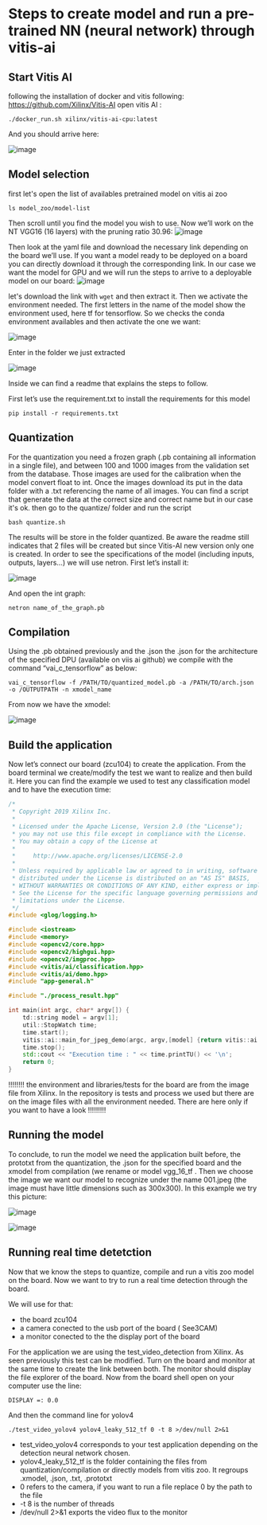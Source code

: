 # Steps to create model and run a pre-trained NN (neural network) through vitis-ai

## Start Vitis AI 

following the installation of docker and vitis following: https://github.com/Xilinx/Vitis-AI
open vitis AI : 
```
./docker_run.sh xilinx/vitis-ai-cpu:latest
```
And you should arrive here:

![image](https://user-images.githubusercontent.com/107047264/183611775-c83a1626-83c1-45dc-8529-33ecde42511e.png)

## Model selection

first let's open the list of availables pretrained model on vitis ai zoo
```
ls model_zoo/model-list
```
Then scroll until you find the model you wish to use. Now we’ll work on the NT VGG16 (16 layers) with the pruning ratio 30.96:
![image](https://user-images.githubusercontent.com/107047264/183612464-ec0f730b-8aef-499a-84fc-d0c5f37267c8.png)

Then look at the yaml file and download the necessary link depending on the board we’ll use.
If you want a model ready to be deployed on a board you can directly download it through the corresponding link. In our case we want the model for GPU and we will run the steps to arrive to a deployable model on our board:
![image](https://user-images.githubusercontent.com/107047264/183612873-5c84f37e-2401-4466-9f95-3412bcf0c125.png)

let's download the link with `wget` and then extract it.
Then we activate the environment needed. The first letters in the name of the model show the environment used, here tf for tensorflow. So we checks the conda environment availables and then activate the one we want:

![image](https://user-images.githubusercontent.com/107047264/183613515-3f4b1a23-79f6-442e-975e-47a89d458590.png)

Enter in the folder we just extracted

![image](https://user-images.githubusercontent.com/107047264/183613713-8c158e02-cf58-4d32-bd06-042520e438a7.png)

Inside we can find a readme that explains the steps to follow.

First let’s use the requirement.txt to install the requirements for this model
```
pip install -r requirements.txt
```
##  Quantization

For the quantization you need a frozen graph (.pb containing all information in a single file), and between 100 and 1000 images from the validation set from the database. Those images are used for the calibration when the model convert float to int.
Once the images download its put in the data folder with a .txt referencing the name of all images. You can find a script that generate the data at the correct size and correct name but in our case it's ok.
then go to the quantize/ folder and run the script 
```
bash quantize.sh
```
The results will be store in the folder quantized.
Be aware the readme still indicates that 2 files will be created but since Vitis-AI new version only one is created.
In order to see the specifications of the model (including inputs, outputs, layers…) we will use netron.
First let’s install it:

![image](https://user-images.githubusercontent.com/107047264/183615559-0489d544-1307-498c-969e-b380324a6bd2.png)

And open the int graph:
```
netron name_of_the_graph.pb
```

## Compilation
Using the .pb obtained previously and the .json the .json for the architecture of the specified DPU (available on viis ai github) we compile with the command “vai_c_tensorflow”  as below:
```
vai_c_tensorflow -f /PATH/TO/quantized_model.pb -a /PATH/TO/arch.json -o /OUTPUTPATH -n xmodel_name
```

From now we have the xmodel:

![image](https://user-images.githubusercontent.com/107047264/183616411-322d1712-f9bd-487d-853f-818cccd30699.png)

## Build the application

Now let’s connect our board (zcu104) to create the application. 
From the board terminal we create/modify the test we want to realize and then build it. Here you can find the example we used to test any classification model and to have  the execution time:
```cpp
/*
 * Copyright 2019 Xilinx Inc.
 *
 * Licensed under the Apache License, Version 2.0 (the "License");
 * you may not use this file except in compliance with the License.
 * You may obtain a copy of the License at
 *
 *     http://www.apache.org/licenses/LICENSE-2.0
 *
 * Unless required by applicable law or agreed to in writing, software
 * distributed under the License is distributed on an "AS IS" BASIS,
 * WITHOUT WARRANTIES OR CONDITIONS OF ANY KIND, either express or implied.
 * See the License for the specific language governing permissions and
 * limitations under the License.
 */
#include <glog/logging.h>

#include <iostream>
#include <memory>
#include <opencv2/core.hpp>
#include <opencv2/highgui.hpp>
#include <opencv2/imgproc.hpp>
#include <vitis/ai/classification.hpp>
#include <vitis/ai/demo.hpp>
#include "app-general.h"

#include "./process_result.hpp"

int main(int argc, char* argv[]) {
	td::string model = argv[1];
	util::StopWatch time;
	time.start();
	vitis::ai::main_for_jpeg_demo(argc, argv,[model] {return vitis::ai::Classification::create(model);}, process_result, 2);
	time.stop();
	std::cout << "Execution time : " << time.printTU() << '\n';
	return 0;
}
```
!!!!!!!! the environment and libraries/tests for the board are from the image file from Xilinx. In the repository is tests and process we used but there are on the image files with all the environment needed. There are here only if you want to have a look !!!!!!!!!

## Running the model

To conclude, to run the model we need the application built before, the prototxt from the quantization, the .json for the specified board and the xmodel from compilation (we rename or model vgg_16_tf . Then we choose the image we want our model to recognize under the name 001.jpeg (the image must have little dimensions such as 300x300). In this example we try this picture:

![image](https://user-images.githubusercontent.com/107047264/185084676-ea679ed3-e508-4188-9582-2e607cc18e25.png)

![image](https://user-images.githubusercontent.com/107047264/185084907-887b3fa6-76fa-4bc1-b24b-2d03ea2e73a0.png)


## Running real time detetction

Now that we know the steps to quantize, compile and run a vitis zoo model on the board. Now we want to try to run a real time detection through the board.

We will use for that:
- the board zcu104
- a camera conected to the usb port of the board ( See3CAM)
- a monitor conected to the the display port of the board

For the application we are using the test_video_detection from Xilinx. As seen previously this test can be modified.
Turn on the board and monitor at the same time to create the link between both. The monitor should display the file explorer of the board. 
Now from the board shell open on your computer use the line:
```
DISPLAY =: 0.0 
```
And then the command line for yolov4  
```
./test_video_yolov4 yolov4_leaky_512_tf 0 -t 8 >/dev/null 2>&1 
```
- test_video_yolov4 corresponds to your test application depending on the detection neural network chosen.
- yolov4_leaky_512_tf is the folder containing the files from quantization/compilation or directly models from vitis zoo. It regroups .xmodel, .json, .txt, .prototxt
- 0 refers to the camera, if you want to run a file replace 0 by the path to the file
- -t 8 is the number of threads
- /dev/null 2>&1 exports the video flux to the monitor 

